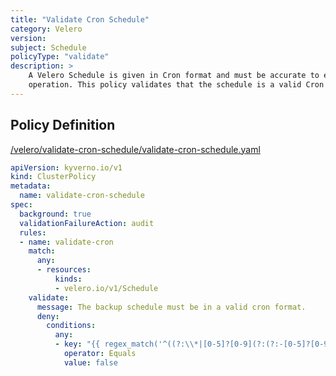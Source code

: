 ```yaml
---
title: "Validate Cron Schedule"
category: Velero
version: 
subject: Schedule
policyType: "validate"
description: >
    A Velero Schedule is given in Cron format and must be accurate to ensure
    operation. This policy validates that the schedule is a valid Cron format.
---
```


## Policy Definition
<a href="https://github.com/kyverno/policies/raw/main//velero/validate-cron-schedule/validate-cron-schedule.yaml" target="-blank">/velero/validate-cron-schedule/validate-cron-schedule.yaml</a>

```yaml
apiVersion: kyverno.io/v1
kind: ClusterPolicy
metadata:
  name: validate-cron-schedule
spec:
  background: true
  validationFailureAction: audit
  rules:
  - name: validate-cron
    match:
      any:
      - resources:
          kinds:
          - velero.io/v1/Schedule
    validate:
      message: The backup schedule must be in a valid cron format.
      deny:
        conditions:
          any:
          - key: "{{ regex_match('^((?:\\*|[0-5]?[0-9](?:(?:-[0-5]?[0-9])|(?:,[0-5]?[0-9])+)?)(?:\\/[0-9]+)?)\\s+((?:\\*|(?:1?[0-9]|2[0-3])(?:(?:-(?:1?[0-9]|2[0-3]))|(?:,(?:1?[0-9]|2[0-3]))+)?)(?:\\/[0-9]+)?)\\s+((?:\\*|(?:[1-9]|[1-2][0-9]|3[0-1])(?:(?:-(?:[1-9]|[1-2][0-9]|3[0-1]))|(?:,(?:[1-9]|[1-2][0-9]|3[0-1]))+)?)(?:\\/[0-9]+)?)\\s+((?:\\*|(?:[1-9]|1[0-2])(?:(?:-(?:[1-9]|1[0-2]))|(?:,(?:[1-9]|1[0-2]))+)?)(?:\\/[0-9]+)?)\\s+((?:\\*|[0-7](?:-[0-7]|(?:,[0-7])+)?)(?:\\/[0-9]+)?)$', '{{request.object.spec.schedule}}') }}"
            operator: Equals
            value: false

```
